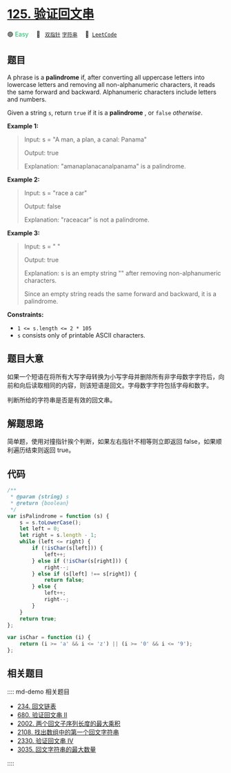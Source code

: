 # [125. 验证回文串](https://leetcode.com/problems/valid-palindrome)

🟢 <font color=#15bd66>Easy</font>&emsp; 🔖&ensp; [`双指针`](/leetcode/outline/tag/two-pointers.md) [`字符串`](/leetcode/outline/tag/string.md)&emsp; 🔗&ensp;[`LeetCode`](https://leetcode.com/problems/valid-palindrome/)

## 题目

A phrase is a **palindrome** if, after converting all uppercase letters into
lowercase letters and removing all non-alphanumeric characters, it reads the
same forward and backward. Alphanumeric characters include letters and
numbers.

Given a string `s`, return `true` if it is a **palindrome** , or `false` _otherwise_.

**Example 1:**

> Input: s = "A man, a plan, a canal: Panama"
>
> Output: true
>
> Explanation: "amanaplanacanalpanama" is a palindrome.

**Example 2:**

> Input: s = "race a car"
>
> Output: false
>
> Explanation: "raceacar" is not a palindrome.

**Example 3:**

> Input: s = " "
>
> Output: true
>
> Explanation: s is an empty string "" after removing non-alphanumeric characters.
>
> Since an empty string reads the same forward and backward, it is a palindrome.

**Constraints:**

- `1 <= s.length <= 2 * 105`
- `s` consists only of printable ASCII characters.

## 题目大意

如果一个短语在将所有大写字母转换为小写字母并删除所有非字母数字字符后，向前和向后读取相同的内容，则该短语是回文。字母数字字符包括字母和数字。

判断所给的字符串是否是有效的回文串。

## 解题思路

简单题，使用对撞指针挨个判断，如果左右指针不相等则立即返回 false，如果顺利遍历结束则返回 true。

## 代码

```javascript
/**
 * @param {string} s
 * @return {boolean}
 */
var isPalindrome = function (s) {
	s = s.toLowerCase();
	let left = 0;
	let right = s.length - 1;
	while (left <= right) {
		if (!isChar(s[left])) {
			left++;
		} else if (!isChar(s[right])) {
			right--;
		} else if (s[left] !== s[right]) {
			return false;
		} else {
			left++;
			right--;
		}
	}
	return true;
};

var isChar = function (i) {
	return (i >= 'a' && i <= 'z') || (i >= '0' && i <= '9');
};
```

## 相关题目

:::: md-demo 相关题目
- [234. 回文链表](./0234.md)
- [680. 验证回文串 II](https://leetcode.com/problems/valid-palindrome-ii)
- [2002. 两个回文子序列长度的最大乘积](https://leetcode.com/problems/maximum-product-of-the-length-of-two-palindromic-subsequences)
- [2108. 找出数组中的第一个回文字符串](https://leetcode.com/problems/find-first-palindromic-string-in-the-array)
- [2330. 验证回文串 IV](https://leetcode.com/problems/valid-palindrome-iv)
- [3035. 回文字符串的最大数量](https://leetcode.com/problems/maximum-palindromes-after-operations)

::::

